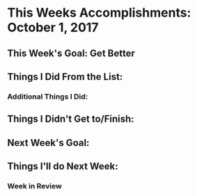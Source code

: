 # This Weeks Accomplishments: October 1, 2017

## This Week's Goal: Get Better

## Things I Did From the List:

### Additional Things I Did:

## Things I Didn't Get to/Finish:

## Next Week's Goal: 

## Things I'll do Next Week:

### Week in Review
